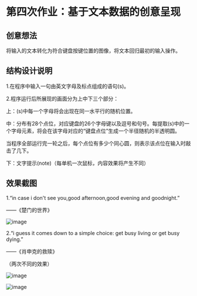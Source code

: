 # 第四次作业：基于文本数据的创意呈现

## 创意想法

将输入的文本转化为符合键盘按键位置的图像，将文本回归最初的输入操作。


## 结构设计说明

1.在程序中输入一句由英文字母及标点组成的语句(s)。

2.程序运行后所展现的画面分为上中下三个部分：

上：(s)中每一个字母将会出现在同一水平行的随机位置。

中：分布有28个点位，对应键盘的26个字母键以及逗号和句号。每提取(s)中的一个字母元素，将会在该字母对应的“键盘点位”生成一个半径随机的半透明圆。

当程序全部运行完一轮之后，每个点位有多少个同心圆，则表示该点位在输入时敲击了几下。

下：文字提示(note)（每单机一次鼠标，内容效果将产生不同）


## 效果截图

1.“in case i don't see you,good afternoon,good evening and goodnight.”

——《楚门的世界》

![image](https://user-images.githubusercontent.com/90952715/137902473-910de5c9-3235-4e25-a36f-c06c797ae18c.png)

2.“i guess it comes down to a simple choice: get busy living or get busy dying.”

——《肖申克的救赎》

（两次不同的效果）

![image](https://user-images.githubusercontent.com/90952715/137902599-0be2ad21-8608-4c11-8f80-76f78368ac30.png)

![image](https://user-images.githubusercontent.com/90952715/137902614-9e320f87-dd61-4856-b25d-759b1e075684.png)
